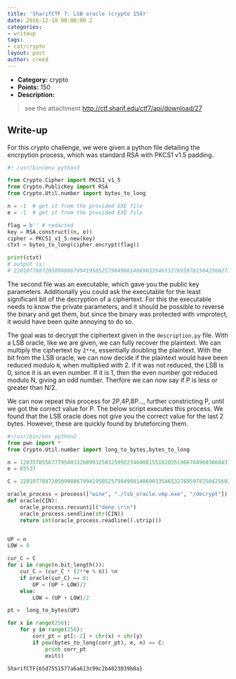 ```yaml
---
title: 'SharifCTF 7: LSB oracle (crypto 150)'
date: 2016-12-18 00:00:00 Z
categories:
- writeup
tags:
- cat/crypto
layout: post
author: creed
---
```


* **Category:** crypto
* **Points:** 150
* **Description:**

> see the attachment
> http://ctf.sharif.edu/ctf7/api/download/27
>

## Write-up

For this crypto challenge, we were given a python file detailing the encrpytion process, which was 
standard RSA with PKCS1 v1.5 padding. 

```python
#! /usr/bin/env python3

from Crypto.Cipher import PKCS1_v1_5
from Crypto.PublicKey import RSA
from Crypto.Util.number import bytes_to_long

n = -1	# get it from the provided EXE file
e = -1	# get it from the provided EXE file

flag = b'' # redacted
key = RSA.construct((n, e))
cipher = PKCS1_v1_5.new(key)
ctxt = bytes_to_long(cipher.encrypt(flag))

print(ctxt)
# output is:
# 2201077887205099886799419505257984908140690335465327695978150425602737431754769971309809434546937184700758848191008699273369652758836177602723960420562062515168299835193154932988833308912059796574355781073624762083196012981428684386588839182461902362533633141657081892129830969230482783192049720588548332813
```

The second file was an executable, which gave you the public key
parameters. Additionally you could ask the executable for the least significant bit of the decryption of 
a ciphertext. For this the executable needs to know the private parameters, and it should be possible 
to reverse the binary and get them, but since the binary was protected with vmprotect, it would have been
quite annoying to do so.

The goal was to decrypt the ciphertext given in the `description.py` file. With a LSB oracle, like we are given,
we can fully recover the plaintext. We can multiply the ciphertext by `2**e`, essentially doubling the plaintext.
With the bit from the LSB oracle, we can now decide if the plaintext would have been reduced modulo `N`, when multiplied
with 2. If it was not reduced, the LSB is 0, since it is an even number. If it is 1, then the even number got reduced 
modulo N, giving an odd number. Therfore we can now say if P is less or greater than N/2.

We can now repeat this process for 2P,4P,8P..., further constricting P, until we got the correct value for P.
The below script executes this process. We found that the LSB oracle does not give you the correct value for the last 2
bytes. However, these are quickly found by bruteforcing them.

```python
#!/usr/bin/env python2
from pwn import *
from Crypto.Util.number import long_to_bytes,bytes_to_long

n = 120357855677795403326899325832599223460081551820351966764960386843755808156627131345464795713923271678835256422889567749230248389850643801263972231981347496433824450373318688699355320061986161918732508402417281836789242987168090513784426195519707785324458125521673657185406738054328228404365636320530340758959
e = 65537

C = 2201077887205099886799419505257984908140690335465327695978150425602737431754769971309809434546937184700758848191008699273369652758836177602723960420562062515168299835193154932988833308912059796574355781073624762083196012981428684386588839182461902362533633141657081892129830969230482783192049720588548332813

oracle_process = process(["wine", "./lsb_oracle.vmp.exe", "/decrypt"])
def oracle(CIN):
    oracle_process.recvuntil("done.\r\n")
    oracle_process.sendline(str(CIN))
    return int(oracle_process.readline().strip())


UP = n
LOW = 0

cur_C = C
for i in range(n.bit_length()):
    cur_C = (cur_C * (2**e % n)) %n
    if oracle(cur_C) == 0:
        UP = (UP + LOW)/2
    else:
        LOW = (UP + LOW)/2

pt =  long_to_bytes(UP)

for x in range(256):
    for y in range(256):
        corr_pt = pt[:-2] + chr(x) + chr(y)
        if pow(bytes_to_long(corr_pt), e, n) == C:
            print corr_pt
            exit()
```

```
SharifCTF{65d7551577a6a613c99c2b4023039b0a}
```


